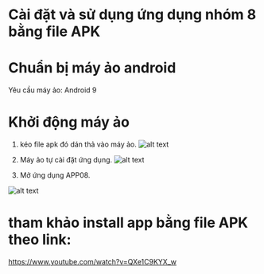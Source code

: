 # Cài đặt và sử dụng ứng dụng nhóm 8 bằng file APK

# Chuẩn bị máy ảo android 
Yêu cầu máy ảo: Android 9 
# Khởi động máy ảo
1. kéo file apk đó dán thả vào máy ảo. 
![alt text](https://firebasestorage.googleapis.com/v0/b/my-project-1564732530421.appspot.com/o/file.jpg?alt=media&token=5ba2d11e-892c-4fce-8bc4-d5048960708d)


2. Máy ảo tự cài đặt ứng dụng.
![alt text](https://firebasestorage.googleapis.com/v0/b/my-project-1564732530421.appspot.com/o/install.jpg?alt=media&token=7eae623c-5a8b-44f4-b561-33097d7af48b)


3. Mở ứng dụng APP08.

![alt text](https://firebasestorage.googleapis.com/v0/b/my-project-1564732530421.appspot.com/o/icon.jpg?alt=media&token=858f9137-cddd-4a2f-ad47-d0fd25f43cd7)


# tham khảo install app bằng file APK theo link:
https://www.youtube.com/watch?v=QXe1C9KYX_w
